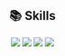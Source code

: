 <div align="center">
<h2>📚 Skills</h2>

<img src="https://img.shields.io/badge/React-61DAFB?logo=React&logoColor=white"/> <img src="https://img.shields.io/badge/PocketBase-B8DBE4?logo=PocketBase&logoColor=white" />
<img src="https://img.shields.io/badge/MUI-007FFF?logo=mui&logoColor=white" /> <img src="https://img.shields.io/badge/styledcomponents-DB7093?logo=styledcomponents&logoColor=white" />
</div>
